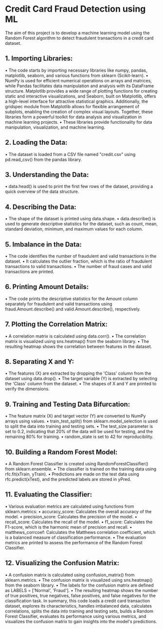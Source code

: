 # Credit Card Fraud Detection using ML
The aim of this project is to develop a machine learning model using the Random Forest algorithm to detect fraudulent transactions in a credit card dataset. 
## 1.	Importing Libraries:
•	The code starts by importing necessary libraries like numpy, pandas, matplotlib, seaborn, and various functions from sklearn (Scikit-learn).
•	NumPy is used for efficient numerical operations on arrays and matrices, while Pandas facilitates data manipulation and analysis with its DataFrame structure. Matplotlib provides a wide range of plotting functions for creating static and interactive visualizations, and Seaborn, built on Matplotlib, offers a high-level interface for attractive statistical graphics. Additionally, the gridspec module from Matplotlib allows for flexible arrangement of subplots, enabling the creation of complex visual layouts. Together, these libraries form a powerful toolkit for data analysis and visualization in machine learning projects.
•	These libraries provide functionality for data manipulation, visualization, and machine learning.
## 2.	Loading the Data:
•	The dataset is loaded from a CSV file named "credit.csv" using pd.read_csv() from the pandas library.
## 3.	Understanding the Data:
•	data.head() is used to print the first few rows of the dataset, providing a quick overview of the data structure.
## 4.	Describing the Data:
•	The shape of the dataset is printed using data.shape.
•	data.describe() is used to generate descriptive statistics for the dataset, such as count, mean, standard deviation, minimum, and maximum values for each column.
## 5.	Imbalance in the Data:
•	The code identifies the number of fraudulent and valid transactions in the dataset.
•	It calculates the outlier fraction, which is the ratio of fraudulent transactions to valid transactions.
•	The number of fraud cases and valid transactions are printed.
## 6.	Printing Amount Details:
•	The code prints the descriptive statistics for the Amount column separately for fraudulent and valid transactions using fraud.Amount.describe() and valid.Amount.describe(), respectively.
## 7.	Plotting the Correlation Matrix:
•	A correlation matrix is calculated using data.corr().
•	The correlation matrix is visualized using sns.heatmap() from the seaborn library.
•	The resulting heatmap shows the correlation between features in the dataset.
## 8.	Separating X and Y:
•	The features (X) are extracted by dropping the 'Class' column from the dataset using data.drop().
•	The target variable (Y) is extracted by selecting the 'Class' column from the dataset.
•	The shapes of X and Y are printed to verify the dimensions.
## 9.	Training and Testing Data Bifurcation:
•	The feature matrix (X) and target vector (Y) are converted to NumPy arrays using values.
•	train_test_split() from sklearn.model_selection is used to split the data into training and testing sets.
•	The test_size parameter is set to 0.2, indicating that 20% of the data will be used for testing, and the remaining 80% for training.
•	random_state is set to 42 for reproducibility.
## 10.	Building a Random Forest Model:
•	A Random Forest Classifier is created using RandomForestClassifier() from sklearn.ensemble.
•	The classifier is trained on the training data using rfc.fit(xTrain, yTrain).
•	Predictions are made on the test data using rfc.predict(xTest), and the predicted labels are stored in yPred.
## 11.	Evaluating the Classifier:
•	Various evaluation metrics are calculated using functions from sklearn.metrics:
•	accuracy_score: Calculates the overall accuracy of the model.
•	precision_score: Calculates the precision of the model.
•	recall_score: Calculates the recall of the model.
•	f1_score: Calculates the F1-score, which is the harmonic mean of precision and recall.
•	matthews_corrcoef: Calculates the Matthews correlation coefficient, which is a balanced measure of classification performance.
•	The evaluation metrics are printed to assess the performance of the Random Forest Classifier.
## 12.	Visualizing the Confusion Matrix:
•	A confusion matrix is calculated using confusion_matrix() from sklearn.metrics.
•	The confusion matrix is visualized using sns.heatmap() from the seaborn library.
•	The labels for the confusion matrix are defined as LABELS = ['Normal', 'Fraud'].
•	The resulting heatmap shows the number of true positives, true negatives, false positives, and false negatives for the classification task.
In summary, this code loads a credit card transaction dataset, explores its characteristics, handles imbalanced data, calculates correlations, splits the data into training and testing sets, builds a Random Forest Classifier, evaluates its performance using various metrics, and visualizes the confusion matrix to gain insights into the model's predictions.
